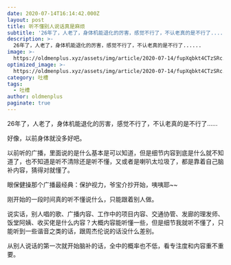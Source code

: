 ```yaml
---
date: 2020-07-14T16:14:42.000Z
layout: post
title: 听不懂别人说话真是麻烦
subtitle: '26年了，人老了，身体机能退化的厉害，感觉不行了，不认老真的是不行了......'
description: >-
  26年了，人老了，身体机能退化的厉害，感觉不行了，不认老真的是不行了......
image: >-
  https://oldmenplus.xyz/assets/img/article/2020-07-14/fupXqbkt4CTzSRc.jpg
optimized_image: >-
  https://oldmenplus.xyz/assets/img/article/2020-07-14/fupXqbkt4CTzSRc.jpg
category: 吐槽
tags:
  - 吐槽
author: oldmenplus
paginate: true
---
```


26年了，人老了，身体机能退化的厉害，感觉不行了，不认老真的是不行了......

好像，以前身体就没多好吧。

以前听的广播，里面说的是什么基本是可以知道，但是细节内容到底是什么就不知道了，也不知道是听不清除还是听不懂，又或者是喇叭太垃圾了，都是靠着自己脑补内容，猜得对就懂了。

眼保健操那个广播最经典：保护视力，爷宝介抄开始，咦咦耶~~

刚开始的一段时间真的听不懂说什么，只能跟着别人做。

说实话，别人唱的歌、广播内容、工作中的项目内容、交通协管、发廊的理发师、饭堂阿姨、收买佬是什么内容？大概内容能听懂一些，但是细节我就听不懂了，只能听到一些谐音之类的话，跟周杰伦说的话没什么差别。

从别人说话的第一次就开始脑补的话，全中的概率也不低，看专注度和内容重不重要。
